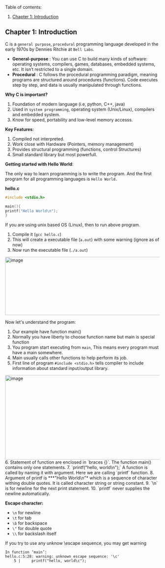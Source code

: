 Table of contents:
1. [Chapter 1: Introduction](#chapter-1-introduction) 

## Chapter 1: Introduction

C is a `general purpose`, `procedural` programming language developed in the early
1970s by Dennies Ritchie at `Bell Labs`.
- **General-purpose** : You can use C to build many kinds of software: operating systems, compilers, games, databases, embedded systems, etc. It isn’t restricted to a single domain.
- **Procedural** : C follows the procedural programming paradigm, meaning programs are structured around procedures (functions). Code executes step by step, and data is usually manipulated through functions.

**Why C is important?**
1. Foundation of modern language (i.e, python, C++, java)
2. Used in `system programming`, operating system (Unix/Linux), compilers and embedded system.
3. Know for speed, portability and low-level memory accesss.

**Key Features**:
1. Compiled not interpreted.
2. Work close with Hardware (Pointers, memory management)
3. Provides structural programming (functions, control Structures)
4. Small standard library but most powerfull.

**Getting started with Hello World**:

The only way to learn programming is to write the program. And the first program
for all programming languages is `Hello World.`

**hello.c**
```c
#include <stdio.h>

main(){
printf("Hello World\n");
}
```

If you are using unix based OS (Linux), then to run above program.
1. Compile it (`gcc hello.c`)
2. This will create a executable file (`a.out`) with some warning (ignore as of now)
3. Now run the executable file (`./a.out`)

<img width="699" height="189" alt="image" src="https://github.com/user-attachments/assets/14ea2358-f641-4be7-aa97-bf3e72820065" />

Now let's understand the program:
1. Our example have function main()
2. Normally you have liberty to choose function name but main is special function
3. You program start executing from `main`, This means every program must have a main somewhere.
4. Main usually calls other functions to help perform its job.
5. First line of program `#include <stdio.h>` tells compiler to include information about standard
input/output library.
<img width="692" height="274" alt="image" src="https://github.com/user-attachments/assets/0c6086d9-86b6-4c47-9c0a-d85d2e8821e7" />
6. Statement of function are enclosed in `braces {}`. The function main() contains only one statements.
7. `printf("hello, world\n");` A function is called by naming it with argument. Here we are calling `printf` function.
8. Argument of printf is ***"Hello World\n"* which is a sequence of character withing double quotes. It is called character string or string constant.
9. `\n` is for newline for the next print statement.
10. `printf` never supplies the newline automatically.

**Escape character:**
- `\n` for newline
- `\t` for tab
- `\b` for backspace
- `\"` for double quote
- `\\` for backslash itself

If you try to use any unknow \escape sequence, you may get warning
```
In function ‘main’:
hello.c:5:28: warning: unknown escape sequence: '\c'
    5 |     printf("hello, world\c");
```


